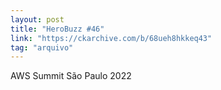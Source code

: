 ```yaml
---
layout: post
title: "HeroBuzz #46"
link: "https://ckarchive.com/b/68ueh8hkkeq43"
tag: "arquivo"
---
```

AWS Summit São Paulo 2022